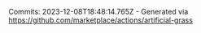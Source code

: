 Commits: 2023-12-08T18:48:14.765Z - Generated via https://github.com/marketplace/actions/artificial-grass
<br>
